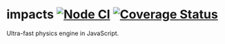 # impacts [![Node CI](https://github.com/octavetoast/impacts/actions/workflows/node.yml/badge.svg)](https://github.com/octavetoast/impacts/actions/workflows/node.yml) [![Coverage Status](https://coveralls.io/repos/github/octavetoast/impacts/badge.svg?branch=main)](https://coveralls.io/github/octavetoast/impacts?branch=main)

Ultra-fast physics engine in JavaScript.
